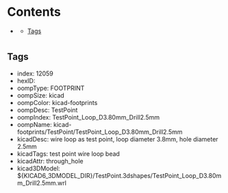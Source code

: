 



Contents
========

* [](#)
	* [Tags](#tags)

# 

## Tags

- index: 12059
- hexID: 
- oompType: FOOTPRINT
- oompSize: kicad
- oompColor: kicad-footprints
- oompDesc: TestPoint
- oompIndex: TestPoint_Loop_D3.80mm_Drill2.5mm
- oompName: kicad-footprints/TestPoint/TestPoint_Loop_D3.80mm_Drill2.5mm
- kicadDesc: wire loop as test point, loop diameter 3.8mm, hole diameter 2.5mm
- kicadTags: test point wire loop bead
- kicadAttr: through_hole
- kicad3DModel: ${KICAD6_3DMODEL_DIR}/TestPoint.3dshapes/TestPoint_Loop_D3.80mm_Drill2.5mm.wrl
